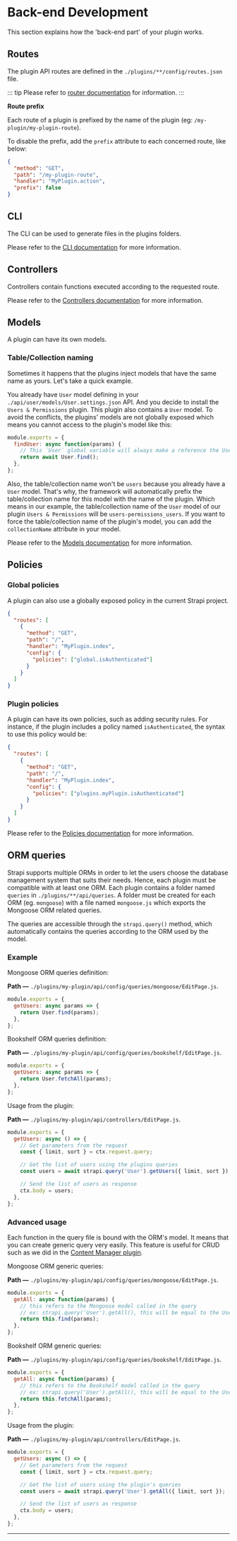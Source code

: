 # Back-end Development

This section explains how the 'back-end part' of your plugin works.

## Routes

The plugin API routes are defined in the `./plugins/**/config/routes.json` file.

::: tip
Please refer to [router documentation](../guides/routing.md) for information.
:::

**Route prefix**

Each route of a plugin is prefixed by the name of the plugin (eg: `/my-plugin/my-plugin-route`).

To disable the prefix, add the `prefix` attribute to each concerned route, like below:

```json
{
  "method": "GET",
  "path": "/my-plugin-route",
  "handler": "MyPlugin.action",
  "prefix": false
}
```

## CLI

The CLI can be used to generate files in the plugins folders.

Please refer to the [CLI documentation](../cli/CLI.md) for more information.

## Controllers

Controllers contain functions executed according to the requested route.

Please refer to the [Controllers documentation](../guides/controllers.md) for more information.

## Models

A plugin can have its own models.

### Table/Collection naming

Sometimes it happens that the plugins inject models that have the same name as yours. Let's take a quick example.

You already have `User` model defining in your `./api/user/models/User.settings.json` API. And you decide to install the `Users & Permissions` plugin. This plugin also contains a `User` model. To avoid the conflicts, the plugins' models are not globally exposed which means you cannot access to the plugin's model like this:

```js
module.exports = {
  findUser: async function(params) {
    // This `User` global variable will always make a reference the User model defining in your `./api/xxx/models/User.settings.json`.
    return await User.find();
  },
};
```

Also, the table/collection name won't be `users` because you already have a `User` model. That's why, the framework will automatically prefix the table/collection name for this model with the name of the plugin. Which means in our example, the table/collection name of the `User` model of our plugin `Users & Permissions` will be `users-permissions_users`. If you want to force the table/collection name of the plugin's model, you can add the `collectionName` attribute in your model.

Please refer to the [Models documentation](../guides/models.md) for more information.

## Policies

### Global policies

A plugin can also use a globally exposed policy in the current Strapi project.

```json
{
  "routes": [
    {
      "method": "GET",
      "path": "/",
      "handler": "MyPlugin.index",
      "config": {
        "policies": ["global.isAuthenticated"]
      }
    }
  ]
}
```

### Plugin policies

A plugin can have its own policies, such as adding security rules. For instance, if the plugin includes a policy named `isAuthenticated`, the syntax to use this policy would be:

```json
{
  "routes": [
    {
      "method": "GET",
      "path": "/",
      "handler": "MyPlugin.index",
      "config": {
        "policies": ["plugins.myPlugin.isAuthenticated"]
      }
    }
  ]
}
```

Please refer to the [Policies documentation](../guides/policies.md) for more information.

## ORM queries

Strapi supports multiple ORMs in order to let the users choose the database management system that suits their needs. Hence, each plugin must be compatible with at least one ORM. Each plugin contains a folder named `queries` in `./plugins/**/api/queries`. A folder must be created for each ORM (eg. `mongoose`) with a file named `mongoose.js` which exports the Mongoose ORM related queries.

The queries are accessible through the `strapi.query()` method, which automatically contains the queries according to the ORM used by the model.

### Example

Mongoose ORM queries definition:

**Path —** `./plugins/my-plugin/api/config/queries/mongoose/EditPage.js`.

```js
module.exports = {
  getUsers: async params => {
    return User.find(params);
  },
};
```

Bookshelf ORM queries definition:

**Path —** `./plugins/my-plugin/api/config/queries/bookshelf/EditPage.js`.

```js
module.exports = {
  getUsers: async params => {
    return User.fetchAll(params);
  },
};
```

Usage from the plugin:

**Path —** `./plugins/my-plugin/api/controllers/EditPage.js`.

```js
module.exports = {
  getUsers: async () => {
    // Get parameters from the request
    const { limit, sort } = ctx.request.query;

    // Get the list of users using the plugins queries
    const users = await strapi.query('User').getUsers({ limit, sort });

    // Send the list of users as response
    ctx.body = users;
  },
};
```

### Advanced usage

Each function in the query file is bound with the ORM's model. It means that you can create generic query very easily. This feature is useful for CRUD such as we did in the [Content Manager plugin](https://github.com/strapi/strapi/tree/master/packages/strapi-plugin-content-manager/config/queries).

Mongoose ORM generic queries:

**Path —** `./plugins/my-plugin/api/config/queries/mongoose/EditPage.js`.

```js
module.exports = {
  getAll: async function(params) {
    // this refers to the Mongoose model called in the query
    // ex: strapi.query('User').getAll(), this will be equal to the User Mongoose model.
    return this.find(params);
  },
};
```

Bookshelf ORM generic queries:

**Path —** `./plugins/my-plugin/api/config/queries/bookshelf/EditPage.js`.

```js
module.exports = {
  getAll: async function(params) {
    // this refers to the Bookshelf model called in the query
    // ex: strapi.query('User').getAll(), this will be equal to the User Bookshelf model.
    return this.fetchAll(params);
  },
};
```

Usage from the plugin:

**Path —** `./plugins/my-plugin/api/controllers/EditPage.js`.

```js
module.exports = {
  getUsers: async () => {
    // Get parameters from the request
    const { limit, sort } = ctx.request.query;

    // Get the list of users using the plugin's queries
    const users = await strapi.query('User').getAll({ limit, sort });

    // Send the list of users as response
    ctx.body = users;
  },
};
```

---
